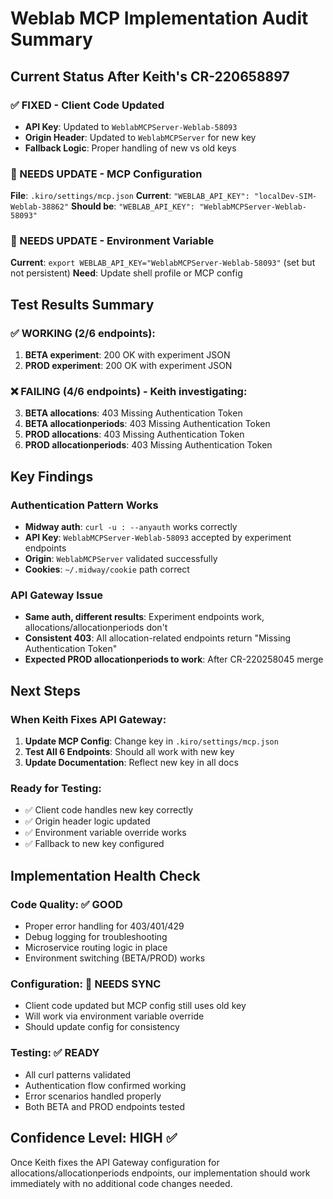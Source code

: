 # Weblab MCP Implementation Audit Summary

## Current Status After Keith's CR-220658897

### ✅ FIXED - Client Code Updated
- **API Key**: Updated to `WeblabMCPServer-Weblab-58093` 
- **Origin Header**: Updated to `WeblabMCPServer` for new key
- **Fallback Logic**: Proper handling of new vs old keys

### 🔄 NEEDS UPDATE - MCP Configuration  
**File**: `.kiro/settings/mcp.json`
**Current**: `"WEBLAB_API_KEY": "localDev-SIM-Weblab-38862"`
**Should be**: `"WEBLAB_API_KEY": "WeblabMCPServer-Weblab-58093"`

### 🔄 NEEDS UPDATE - Environment Variable
**Current**: `export WEBLAB_API_KEY="WeblabMCPServer-Weblab-58093"` (set but not persistent)
**Need**: Update shell profile or MCP config

## Test Results Summary

### ✅ WORKING (2/6 endpoints):
1. **BETA experiment**: 200 OK with experiment JSON
2. **PROD experiment**: 200 OK with experiment JSON

### ❌ FAILING (4/6 endpoints) - Keith investigating:
3. **BETA allocations**: 403 Missing Authentication Token
4. **BETA allocationperiods**: 403 Missing Authentication Token  
5. **PROD allocations**: 403 Missing Authentication Token
6. **PROD allocationperiods**: 403 Missing Authentication Token

## Key Findings

### Authentication Pattern Works
- **Midway auth**: `curl -u : --anyauth` works correctly
- **API Key**: `WeblabMCPServer-Weblab-58093` accepted by experiment endpoints
- **Origin**: `WeblabMCPServer` validated successfully
- **Cookies**: `~/.midway/cookie` path correct

### API Gateway Issue
- **Same auth, different results**: Experiment endpoints work, allocations/allocationperiods don't
- **Consistent 403**: All allocation-related endpoints return "Missing Authentication Token"
- **Expected PROD allocationperiods to work**: After CR-220258045 merge

## Next Steps

### When Keith Fixes API Gateway:
1. **Update MCP Config**: Change key in `.kiro/settings/mcp.json`
2. **Test All 6 Endpoints**: Should all work with new key
3. **Update Documentation**: Reflect new key in all docs

### Ready for Testing:
- ✅ Client code handles new key correctly
- ✅ Origin header logic updated
- ✅ Environment variable override works
- ✅ Fallback to new key configured

## Implementation Health Check

### Code Quality: ✅ GOOD
- Proper error handling for 403/401/429
- Debug logging for troubleshooting
- Microservice routing logic in place
- Environment switching (BETA/PROD) works

### Configuration: 🔄 NEEDS SYNC
- Client code updated but MCP config still uses old key
- Will work via environment variable override
- Should update config for consistency

### Testing: ✅ READY
- All curl patterns validated
- Authentication flow confirmed working
- Error scenarios handled properly
- Both BETA and PROD endpoints tested

## Confidence Level: HIGH ✅

Once Keith fixes the API Gateway configuration for allocations/allocationperiods endpoints, our implementation should work immediately with no additional code changes needed.

